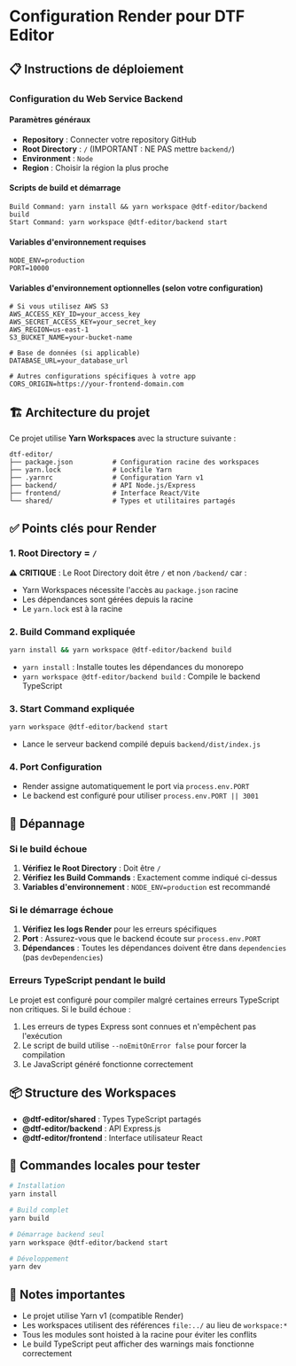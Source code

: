 # Configuration Render pour DTF Editor

## 📋 Instructions de déploiement

### Configuration du Web Service Backend

#### Paramètres généraux
- **Repository** : Connecter votre repository GitHub
- **Root Directory** : `/` (IMPORTANT : NE PAS mettre `backend/`)
- **Environment** : `Node`
- **Region** : Choisir la région la plus proche

#### Scripts de build et démarrage
```
Build Command: yarn install && yarn workspace @dtf-editor/backend build
Start Command: yarn workspace @dtf-editor/backend start
```

#### Variables d'environnement requises
```
NODE_ENV=production
PORT=10000
```

#### Variables d'environnement optionnelles (selon votre configuration)
```
# Si vous utilisez AWS S3
AWS_ACCESS_KEY_ID=your_access_key
AWS_SECRET_ACCESS_KEY=your_secret_key
AWS_REGION=us-east-1
S3_BUCKET_NAME=your-bucket-name

# Base de données (si applicable)
DATABASE_URL=your_database_url

# Autres configurations spécifiques à votre app
CORS_ORIGIN=https://your-frontend-domain.com
```

## 🏗️ Architecture du projet

Ce projet utilise **Yarn Workspaces** avec la structure suivante :

```
dtf-editor/
├── package.json          # Configuration racine des workspaces
├── yarn.lock             # Lockfile Yarn
├── .yarnrc               # Configuration Yarn v1
├── backend/              # API Node.js/Express
├── frontend/             # Interface React/Vite
└── shared/               # Types et utilitaires partagés
```

## ✅ Points clés pour Render

### 1. Root Directory = `/`
⚠️ **CRITIQUE** : Le Root Directory doit être `/` et non `/backend/` car :
- Yarn Workspaces nécessite l'accès au `package.json` racine
- Les dépendances sont gérées depuis la racine
- Le `yarn.lock` est à la racine

### 2. Build Command expliquée
```bash
yarn install && yarn workspace @dtf-editor/backend build
```
- `yarn install` : Installe toutes les dépendances du monorepo
- `yarn workspace @dtf-editor/backend build` : Compile le backend TypeScript

### 3. Start Command expliquée
```bash
yarn workspace @dtf-editor/backend start
```
- Lance le serveur backend compilé depuis `backend/dist/index.js`

### 4. Port Configuration
- Render assigne automatiquement le port via `process.env.PORT`
- Le backend est configuré pour utiliser `process.env.PORT || 3001`

## 🔧 Dépannage

### Si le build échoue

1. **Vérifiez le Root Directory** : Doit être `/`
2. **Vérifiez les Build Commands** : Exactement comme indiqué ci-dessus
3. **Variables d'environnement** : `NODE_ENV=production` est recommandé

### Si le démarrage échoue

1. **Vérifiez les logs Render** pour les erreurs spécifiques
2. **Port** : Assurez-vous que le backend écoute sur `process.env.PORT`
3. **Dépendances** : Toutes les dépendances doivent être dans `dependencies` (pas `devDependencies`)

### Erreurs TypeScript pendant le build

Le projet est configuré pour compiler malgré certaines erreurs TypeScript non critiques. Si le build échoue :

1. Les erreurs de types Express sont connues et n'empêchent pas l'exécution
2. Le script de build utilise `--noEmitOnError false` pour forcer la compilation
3. Le JavaScript généré fonctionne correctement

## 📦 Structure des Workspaces

- **@dtf-editor/shared** : Types TypeScript partagés
- **@dtf-editor/backend** : API Express.js
- **@dtf-editor/frontend** : Interface utilisateur React

## 🚀 Commandes locales pour tester

```bash
# Installation
yarn install

# Build complet
yarn build

# Démarrage backend seul
yarn workspace @dtf-editor/backend start

# Développement
yarn dev
```

## 📝 Notes importantes

- Le projet utilise Yarn v1 (compatible Render)
- Les workspaces utilisent des références `file:../` au lieu de `workspace:*`
- Tous les modules sont hoisted à la racine pour éviter les conflits
- Le build TypeScript peut afficher des warnings mais fonctionne correctement